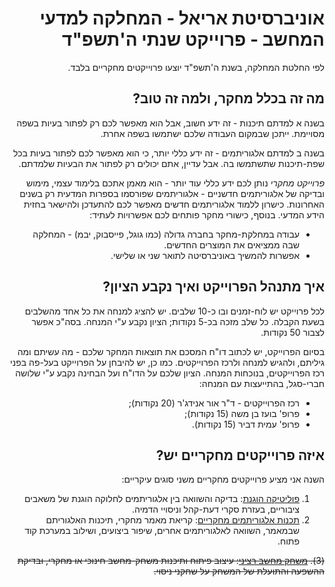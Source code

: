 <div dir='rtl'>

# אוניברסיטת אריאל - המחלקה למדעי המחשב - פרוייקט שנתי ה'תשפ"ד

לפי החלטת המחלקה, בשנת ה'תשפ"ד יוצעו פרוייקטים מחקריים בלבד.

## מה זה בכלל מחקר, ולמה זה טוב?

בשנה א למדתם תיכנות - זה ידע חשוב, אבל הוא מאפשר לכם 
רק לפתור בעיות בשפה מסויימת. ייתכן שבמקום העבודה שלכם ישתמשו בשפה אחרת.

בשנה ב למדתם אלגוריתמים - זה ידע כללי יותר, כי הוא מאפשר לכם לפתור בעיות
בכל שפת-תיכנות שתשתמשו בה.
אבל עדיין, אתם יכולים רק לפתור את הבעיות שלמדתם.

*פרוייקט מחקרי* נותן לכם ידע כללי עוד יותר - 
הוא מאמן אתכם בלימוד עצמי, מימוש ובדיקה של אלגוריתמים חדשניים - 
אלגוריתמים שפורסמו בספרות המדעית רק בשנים האחרונות.
כישרון ללמוד אלגוריתמים חדשים מאפשר לכם להתעדכן ולהישאר בחזית הידע המדעי.
בנוסף, כישורי מחקר פותחים לכם אפשרויות לעתיד:

* עבודה במחלקת-מחקר בחברה גדולה (כמו גוגל, פייסבוק, יבמ) - המחלקה שבה ממציאים את המוצרים החדשים.
* אפשרות להמשיך באוניברסיטה לתואר שני או שלישי.

## איך מתנהל הפרוייקט ואיך נקבע הציון?

לכל פרוייקט יש לוח-זמנים ובו כ-10 שלבים. יש להציג למנחה את כל אחד מהשלבים בשעת הקבלה. כל שלב מזכה בכ-5 נקודות;
הציון נקבע ע"י המנחה. בסה"כ אפשר לצבור 50 נקודות.

בסיום הפרוייקט, יש לכתוב דו"ח המסכם את תוצאות המחקר שלכם - מה עשיתם ומה גיליתם, ולהגיש למנחה ולרכז הפרוייקטים.
כמו כן, יש להיבחן על הפרוייקט בעל-פה בפני רכז הפרוייקטים, בנוכחות המנחה.
הציון שלכם על הדו"ח ועל הבחינה נקבע ע"י שלושה חברי-סגל, בהתייעצות עם המנחה:

* רכז הפרוייקטים - ד"ר אור אנידג'ר (20 נקודות);
* פרופ' בועז בן משה (15 נקודות);
* פרופ' עמית דביר (15 נקודות).


## איזה פרוייקטים מחקריים יש?

השנה אני מציע פרוייקטים מחקריים משני סוגים עיקריים:

1. [פוליטיקה הוגנת](experiments/README.md): בדיקה והשוואה בין אלגוריתמים לחלוקה הוגנת של משאבים ציבוריים, בעזרת סקרי דעת-קהל וניסויי הדמיה.
2. [תכנות אלגוריתמים מחקריים](opensource/README.md): קריאת מאמר מחקרי, תיכנות האלגוריתם שבמאמר, השוואה לאלגוריתמים אחרים, שיפור ביצועים, ושילוב במערכת קוד פתוח.

~~(3). [משחק מחשב רציני](games/README.md): עיצוב פיתוח ותיכנות משחק-מחשב חינוכי או מחקרי, ובדיקת ההשפעה והתועלת של המשחק על שחקני ניסוי.~~

</div>